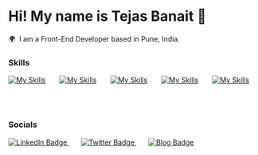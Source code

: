 Hi! My name is Tejas Banait 🚀
========================================================================================================================================

🌍  I am a Front-End Developer based in Pune, India.
<br/>

### Skills

[![My Skills](https://skillicons.dev/icons?i=html,css)](https://skillicons.dev) &nbsp;&nbsp;&nbsp;&nbsp;&nbsp; [![My Skills](https://skillicons.dev/icons?i=js)](https://skillicons.dev) &nbsp;&nbsp;&nbsp;&nbsp;&nbsp; [![My Skills](https://skillicons.dev/icons?i=react,redux)](https://skillicons.dev) &nbsp;&nbsp;&nbsp;&nbsp;&nbsp; [![My Skills](https://skillicons.dev/icons?i=tailwind,scss)](https://skillicons.dev) &nbsp;&nbsp;&nbsp;&nbsp;&nbsp; [![My Skills](https://skillicons.dev/icons?i=firebase,git)](https://skillicons.dev)  &nbsp;&nbsp;&nbsp;&nbsp;&nbsp;

<br/>

### Socials

<div id="badges">
  <a href="https://www.linkedin.com/in/tejas-banait/">
    <img src="https://img.shields.io/badge/LinkedIn-blue?style=for-the-badge&logo=linkedin&logoColor=white" alt="LinkedIn Badge"/>
  </a> &nbsp;&nbsp;&nbsp;&nbsp;&nbsp;
  <a href="https://twitter.com/banait36970">
  <img src="https://img.shields.io/badge/Twitter-blue?style=for-the-badge&logo=twitter&logoColor=white" alt="Twitter Badge"/>
</a> &nbsp;&nbsp;&nbsp;&nbsp;&nbsp;
  <a href="https://blog-theta-umber-99.vercel.app/">
  <img src="https://img.shields.io/badge/Visit%20My%20Blog-333?style=for-the-badge" alt="Blog Badge"/>
</a>
</div>




